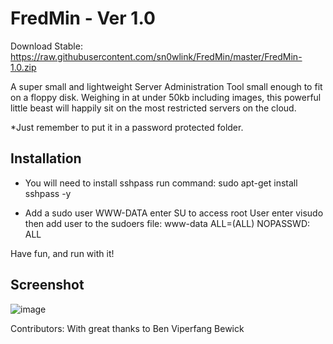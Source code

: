 # FredMin - Ver 1.0

Download Stable:
https://raw.githubusercontent.com/sn0wlink/FredMin/master/FredMin-1.0.zip

A super small and lightweight Server Administration Tool small enough to fit on a floppy disk.
Weighing in at under 50kb including images, this powerful little beast will happily sit on the most restricted servers on the cloud.

*Just remember to put it in a password protected folder.

## Installation
- You will need to install sshpass
run command: sudo apt-get install sshpass -y

- Add a sudo user WWW-DATA
enter SU to access root User
enter visudo
then add user to the sudoers file:
www-data ALL=(ALL) NOPASSWD: ALL

Have fun, and run with it!

## Screenshot

![image](https://raw.githubusercontent.com/sn0wlink/FredMin/master/screenshot.png)

Contributors:
With great thanks to Ben Viperfang Bewick
